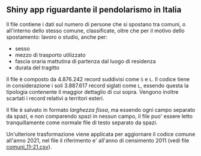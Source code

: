## Shiny app riguardante il pendolarismo in Italia

Il file contiene i dati sul numero di persone che si spostano tra comuni, o all'interno dello stesso comune, classificate, oltre che per il motivo dello spostamento: lavoro o studio, anche per: 
 - sesso
 - mezzo di trasporto utilizzato
 - fascia oraria mattutina di partenza dal luogo di residenza
 - durata del tragitto

Il file è composto da 4.876.242 record suddivisi come `S` e `L`. Il codice tiene in considerazione i soli 3.887.617 record siglati come `L`, essendo questa la tipologia contenente il maggior dettaglio di cui sopra. Vengono inoltre scartati i record relativi a territori esteri.  

Il file è salvato in formato *larghezza fissa*, ma essendo ogni campo separato da spazi, e non comparendo spazi in nessun campo, il file puo' essere letto tranquillamente come normale file di testo separato da spazi.

 Un'ulteriore trasformazione viene applicata per aggiornare il codice comune all'anno 2021, nel file il riferimento e' all'anno di censimento 2011 (vedi file [comuni_11-21.csv](https://github.com/lvalnegri/shiny-pendolarismo_italia/blob/main/comuni_11-21.csv)).
